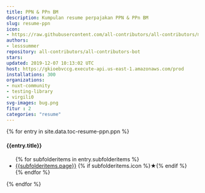 ```yaml
---
title: PPN & PPn BM
description: Kumpulan resume perpajakan PPN & PPn BM
slug: resume-ppn
icon:
- https://raw.githubusercontent.com/all-contributors/all-contributors/master/docs/assets/bot-usage.png
authors:
- lesssummer
repository: all-contributors/all-contributors-bot
stars: 
updated: 2019-12-07 10:13:02 UTC
host: https://gkioebvccg.execute-api.us-east-1.amazonaws.com/prod
installations: 300
organizations:
- nuxt-community
- testing-library
- virgili0
svg-images: bug.png
fitur : 2
categories: "resume"
---
```

{% for entry in site.data.toc-resume-ppn.ppn %}

  <div>
    <div>
      <h4>{{entry.title}}</h4>
    </div>
    <div>
      <ul class=" no-underline" class="reading-list {{entry.year}}">
        {% for subfolderitems in entry.subfolderitems %}
          <li>
            <a href="{{subfolderitems.url}}" alt="_blank" rel="nofollow noopener">{{subfolderitems.page}}</a> {% if subfolderitems.icon %}<span class="star">★</span>{% endif %}
          </li>
        {% endfor %}
      </ul>
    </div>

  </div>
  
{% endfor %}